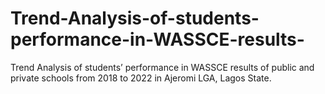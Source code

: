 # Trend-Analysis-of-students-performance-in-WASSCE-results-
Trend Analysis of students’ performance in WASSCE results of public and private schools from 2018 to 2022 in Ajeromi LGA, Lagos State. 
